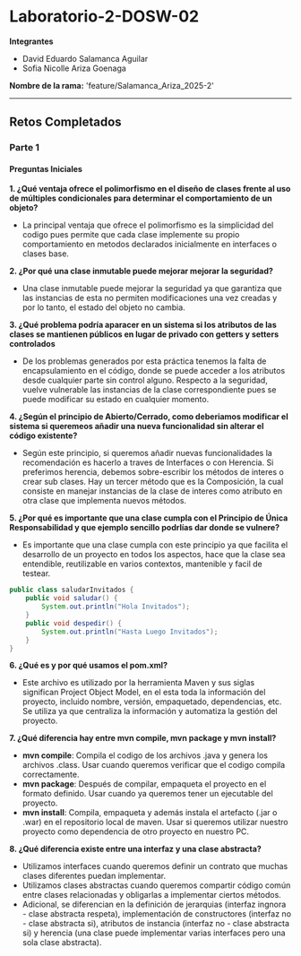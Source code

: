 # Laboratorio-2-DOSW-02

**Integrantes**
- David Eduardo Salamanca Aguilar
- Sofia Nicolle Ariza Goenaga

**Nombre de la rama:**
'feature/Salamanca_Ariza_2025-2'

---

## Retos Completados

### Parte 1
#### Preguntas Iniciales
**1. ¿Qué ventaja ofrece el polimorfismo en el diseño de clases frente al uso de múltiples condicionales para determinar el comportamiento de un objeto?**
- La principal ventaja que ofrece el polimorfismo es la simplicidad del codigo pues permite que cada clase implemente su propio comportamiento en metodos declarados inicialmente en interfaces o clases base.

**2. ¿Por qué una clase inmutable puede mejorar mejorar la seguridad?**
- Una clase inmutable puede mejorar la seguridad ya que garantiza que las instancias de esta no permiten modificaciones una vez creadas y por lo tanto, el estado del objeto no cambia.

**3. ¿Qué problema podría aparacer en un sistema si los atributos de las clases se mantienen públicos en lugar de privado con getters y setters controlados**
- De los problemas generados por esta práctica tenemos la falta de encapsulamiento en el código, donde se puede acceder a los atributos desde cualquier parte sin control alguno. Respecto a la seguridad, vuelve vulnerable las instancias de la clase correspondiente pues se puede modificar su estado en cualquier momento. 

**4. ¿Según el principio de Abierto/Cerrado, como deberiamos modificar el sistema si queremeos añadir una nueva funcionalidad sin alterar el código existente?**
- Según este principio, si queremos añadir nuevas funcionalidades la recomendación es hacerlo a traves de Interfaces o con Herencia. Si preferimos herencia, debemos sobre-escribir los métodos de interes o crear sub clases. Hay un tercer método que es la Composición, la cual consiste en manejar instancias de la clase de interes como atributo en otra clase que implementa nuevos métodos.

**5. ¿Por qué es importante que una clase cumpla con el Principio de Única Responsabilidad y que ejemplo sencillo podrlías dar donde se vulnere?**
- Es importante que una clase cumpla con este principio ya que facilita el desarrollo de un proyecto en todos los aspectos, hace que la clase sea entendible, reutilizable en varios contextos, mantenible y facil de testear.
```java
public class saludarInvitados {
    public void saludar() {
        System.out.println("Hola Invitados");
    }
    public void despedir() {
        System.out.println("Hasta Luego Invitados");
    }
}
```
**6. ¿Qué es y por qué usamos el pom.xml?**
- Este archivo es utilizado por la herramienta Maven y sus siglas significan Project Object Model, en el esta toda la información del proyecto, incluido nombre, versión, empaquetado, dependencias, etc. Se utiliza ya que centraliza la información y automatiza la gestión del proyecto.

**7. ¿Qué diferencia hay entre mvn compile, mvn package y mvn install?**
- **mvn compile**: Compila el codigo de los archivos .java y genera los archivos .class. Usar cuando queremos verificar que el codigo compila correctamente.
- **mvn package**: Después de compilar, empaqueta el proyecto en el formato definido. Usar cuando ya queremos tener un ejecutable del proyecto.
- **mvn install**: Compila, empaqueta y además instala el artefacto (.jar o .war) en el repositorio local de maven. Usar si queremos utilizar nuestro proyecto como dependencia de otro proyecto en nuestro PC.

**8. ¿Qué diferencia existe entre una interfaz y una clase abstracta?**
- Utilizamos interfaces cuando queremos definir un contrato que muchas clases diferentes puedan implementar.
- Utilizamos clases abstractas cuando queremos compartir código común entre clases relacionadas y obligarlas a implementar ciertos métodos.
- Adicional, se diferencian en la definición de jerarquias (interfaz ingnora - clase abstracta respeta), implementación de constructores (interfaz no - clase abstracta si), atributos de instancia (interfaz no - clase abstracta si) y herencia (una clase puede implementar varias interfaces pero una sola clase abstracta).